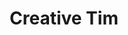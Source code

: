 ---
title: 'Creative Tim'
description: 'Fully Coded UI Tools to create web and mobile apps'
link: 'https://www.creative-tim.com/'
imageURL: 'https://res.cloudinary.com/dc6mrv5cb/image/upload/v1735575425/personal-resources/ui-stuff/www.creative-tim.com__qckwhq.webp'
---